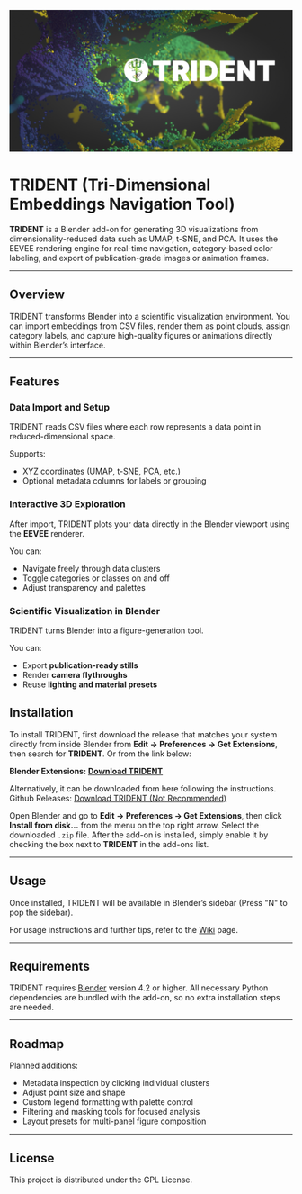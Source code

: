 <p align="center">
  <img src=".github\others\logo.png" alt="TRIDENT">
</p>

# TRIDENT (Tri-Dimensional Embeddings Navigation Tool)

**TRIDENT** is a Blender add-on for generating 3D visualizations from dimensionality-reduced data such as UMAP, t-SNE, and PCA. It uses the EEVEE rendering engine for real-time navigation, category-based color labeling, and export of publication-grade images or animation frames.

---

## Overview

TRIDENT transforms Blender into a scientific visualization environment. You can import embeddings from CSV files, render them as point clouds, assign category labels, and capture high-quality figures or animations directly within Blender’s interface.

---

## Features

### Data Import and Setup

TRIDENT reads CSV files where each row represents a data point in reduced-dimensional space.

Supports:

- XYZ coordinates (UMAP, t-SNE, PCA, etc.)
- Optional metadata columns for labels or grouping

### Interactive 3D Exploration

After import, TRIDENT plots your data directly in the Blender viewport using the **EEVEE** renderer.

You can:

- Navigate freely through data clusters
- Toggle categories or classes on and off
- Adjust transparency and palettes

### Scientific Visualization in Blender

TRIDENT turns Blender into a figure-generation tool.

You can:

- Export **publication-ready stills**
- Render **camera flythroughs**
- Reuse **lighting and material presets**

## Installation

To install TRIDENT, first download the release that matches your system directly from inside Blender from **Edit → Preferences → Get Extensions**, then search for **TRIDENT**. Or from the link below:

**Blender Extensions: [Download TRIDENT](https://github.com/c-cordi/TRIDENT/releases)**


Alternatively, it can be downloaded from here following the instructions.
Github Releases: [Download TRIDENT (Not Recommended)](https://github.com/c-cordi/TRIDENT/releases)

Open Blender and go to **Edit → Preferences → Get Extensions**, then click **Install from disk...** from the menu on the top right arrow. Select the downloaded `.zip` file. After the add-on is installed, simply enable it by checking the box next to **TRIDENT** in the add-ons list.

---

## Usage

Once installed, TRIDENT will be available in Blender’s sidebar (Press "N" to pop the sidebar).

For usage instructions and further tips, refer to the [Wiki](https://github.com/c-cordi/TRIDENT/wiki) page.

---

## Requirements

TRIDENT requires [Blender](https://www.blender.org/) version 4.2 or higher. All necessary Python dependencies are bundled with the add-on, so no extra installation steps are needed.

---

## Roadmap

Planned additions:

- Metadata inspection by clicking individual clusters
- Adjust point size and shape
- Custom legend formatting with palette control
- Filtering and masking tools for focused analysis
- Layout presets for multi-panel figure composition

---

## License

This project is distributed under the GPL License.
